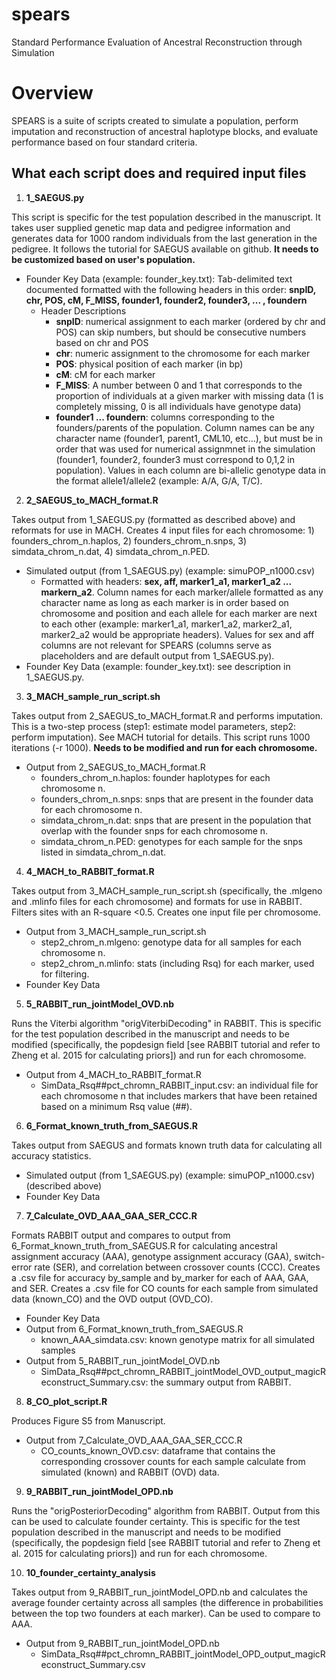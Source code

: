 # spears
Standard Performance Evaluation of Ancestral Reconstruction through Simulation

# Overview
SPEARS is a suite of scripts created to simulate a population, perform imputation and reconstruction of ancestral haplotype blocks, and evaluate performance based on four standard criteria.

## What each script does and required input files
1. **1_SAEGUS.py**

This script is specific for the test population described in the manuscript. It takes user supplied genetic map data and pedigree information and generates data for 1000 random individuals from the last generation in the pedigree. It follows the tutorial for SAEGUS available on github. **It needs to be customized based on user's population.**

* Founder Key Data (example: founder_key.txt): Tab-delimited text documented formatted with the following headers in this order: **snpID, chr, POS, cM, F_MISS, founder1, founder2, founder3, ... , foundern**
  * Header Descriptions
    * **snpID**: numerical assignment to each marker (ordered by chr and POS) can skip numbers, but should be consecutive numbers based on chr and POS
    * **chr**: numeric assignment to the chromosome for each marker
    * **POS**: physical position of each marker (in bp)
    * **cM**: cM for each marker
    * **F_MISS**: A number between 0 and 1 that corresponds to the proportion of individuals at a given marker with missing data (1 is completely missing, 0 is all individuals have genotype data)
    * **founder1 ... foundern**: columns corresponding to the founders/parents of the population. Column names can be any character name (founder1, parent1, CML10, etc...), but must be in order that was used for numerical assignmnet in the simulation (founder1, founder2, founder3 must correspond to 0,1,2 in population). Values in each column are bi-allelic genotype data in the format allele1/allele2 (example: A/A, G/A, T/C). 
  

2. **2_SAEGUS_to_MACH_format.R**

Takes output from 1_SAEGUS.py (formatted as described above) and reformats for use in MACH. Creates 4 input files for each chromosome: 1) founders_chrom_n.haplos, 2) founders_chrom_n.snps, 3) simdata_chrom_n.dat, 4) simdata_chrom_n.PED.

* Simulated output (from 1_SAEGUS.py) (example: simuPOP_n1000.csv)
  * Formatted with headers: **sex, aff, marker1_a1, marker1_a2 ... markern_a2**. Column names for each marker/allele formatted as any character name as long as each marker is in order based on chromosome and position and each allele for each marker are next to each other (example: marker1_a1, marker1_a2, marker2_a1, marker2_a2 would be appropriate headers). Values for sex and aff columns are not relevant for SPEARS (columns serve as placeholders and are default output from 1_SAEGUS.py).
* Founder Key Data (example: founder_key.txt): see description in 1_SAEGUS.py.

3. **3_MACH_sample_run_script.sh**

Takes output from 2_SAEGUS_to_MACH_format.R and performs imputation. This is a two-step process (step1: estimate model parameters, step2: perform imputation). See MACH tutorial for details. This script runs 1000 iterations (-r 1000). **Needs to be modified and run for each chromosome.**

* Output from 2_SAEGUS_to_MACH_format.R
  * founders_chrom_n.haplos: founder haplotypes for each chromosome n. 
  * founders_chrom_n.snps: snps that are present in the founder data for each chromosome n. 
  * simdata_chrom_n.dat: snps that are present in the population that overlap with the founder snps for each chromosome n. 
  * simdata_chrom_n.PED: genotypes for each sample for the snps listed in simdata_chrom_n.dat. 

4. **4_MACH_to_RABBIT_format.R**

Takes output from 3_MACH_sample_run_script.sh (specifically, the .mlgeno and .mlinfo files for each chromosome) and formats for use in RABBIT. Filters sites with an R-square <0.5. Creates one input file per chromosome. 

* Output from 3_MACH_sample_run_script.sh
  * step2_chrom_n.mlgeno: genotype data for all samples for each chromosome n.
  * step2_chrom_n.mlinfo: stats (including Rsq) for each marker, used for filtering.
* Founder Key Data

5. **5_RABBIT_run_jointModel_OVD.nb**

Runs the Viterbi algorithm "origViterbiDecoding" in RABBIT. This is specific for the test population described in the manuscript and needs to be modified (specifically, the popdesign field [see RABBIT tutorial and refer to Zheng et al. 2015 for calculating priors]) and run for each chromosome. 

* Output from 4_MACH_to_RABBIT_format.R
  * SimData_Rsq##pct_chromn_RABBIT_input.csv: an individual file for each chromosome n that includes markers that have been retained based on a minimum Rsq value (##).

6. **6_Format_known_truth_from_SAEGUS.R**

Takes output from SAEGUS and formats known truth data for calculating all accuracy statistics. 

* Simulated output (from 1_SAEGUS.py) (example: simuPOP_n1000.csv) (described above)
* Founder Key Data

7. **7_Calculate_OVD_AAA_GAA_SER_CCC.R**

Formats RABBIT output and compares to output from 6_Format_known_truth_from_SAEGUS.R for calculating ancestral assignment accuracy (AAA), genotype assignment accuracy (GAA), switch-error rate (SER), and correlation between crossover counts (CCC). Creates a .csv file for accuracy by_sample and by_marker for each of AAA, GAA, and SER. Creates a .csv file for CO counts for each sample from simulated data (known_CO) and the OVD output (OVD_CO). 

* Founder Key Data
* Output from 6_Format_known_truth_from_SAEGUS.R
  * known_AAA_simdata.csv: known genotype matrix for all simulated samples
* Output from 5_RABBIT_run_jointModel_OVD.nb
  * SimData_Rsq##pct_chromn_RABBIT_jointModel_OVD_output_magicReconstruct_Summary.csv: the summary output from RABBIT.

8. **8_CO_plot_script.R**

Produces Figure S5 from Manuscript.

* Output from 7_Calculate_OVD_AAA_GAA_SER_CCC.R
  * CO_counts_known_OVD.csv: dataframe that contains the corresponding crossover counts for each sample calculate from simulated (known) and RABBIT (OVD) data. 

9. **9_RABBIT_run_jointModel_OPD.nb**

Runs the "origPosteriorDecoding" algorithm from RABBIT. Output from this can be used to calculate founder certainty. This is specific for the test population described in the manuscript and needs to be modified (specifically, the popdesign field [see RABBIT tutorial and refer to Zheng et al. 2015 for calculating priors]) and run for each chromosome.

10. **10_founder_certainty_analysis**

Takes output from 9_RABBIT_run_jointModel_OPD.nb and calculates the average founder certainty across all samples (the difference in probabilities between the top two founders at each marker). Can be used to compare to AAA. 

* Output from 9_RABBIT_run_jointModel_OPD.nb
  * SimData_Rsq##pct_chromn_RABBIT_jointModel_OPD_output_magicReconstruct_Summary.csv
